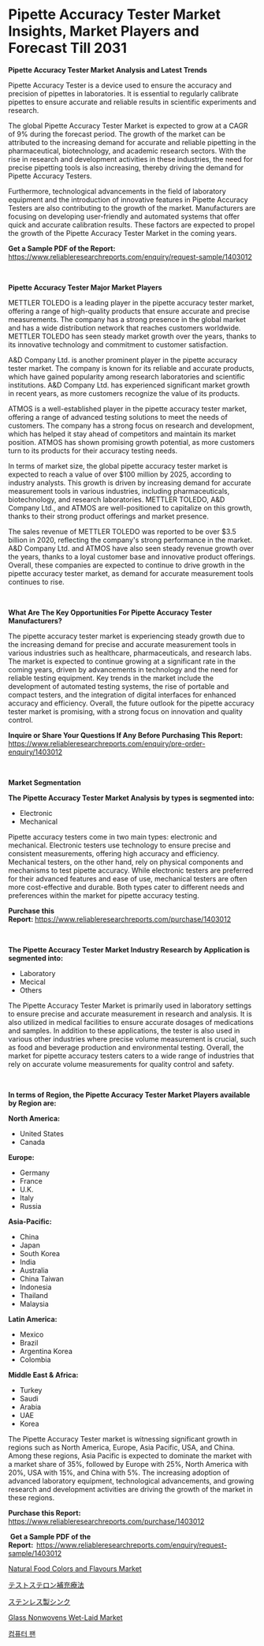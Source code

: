 <p><h1>Pipette Accuracy Tester Market Insights, Market Players and Forecast Till 2031</h1></p><p><strong>Pipette Accuracy Tester Market Analysis and Latest Trends</strong></p>
<p><p>Pipette Accuracy Tester is a device used to ensure the accuracy and precision of pipettes in laboratories. It is essential to regularly calibrate pipettes to ensure accurate and reliable results in scientific experiments and research.</p><p>The global Pipette Accuracy Tester Market is expected to grow at a CAGR of 9% during the forecast period. The growth of the market can be attributed to the increasing demand for accurate and reliable pipetting in the pharmaceutical, biotechnology, and academic research sectors. With the rise in research and development activities in these industries, the need for precise pipetting tools is also increasing, thereby driving the demand for Pipette Accuracy Testers.</p><p>Furthermore, technological advancements in the field of laboratory equipment and the introduction of innovative features in Pipette Accuracy Testers are also contributing to the growth of the market. Manufacturers are focusing on developing user-friendly and automated systems that offer quick and accurate calibration results. These factors are expected to propel the growth of the Pipette Accuracy Tester Market in the coming years.</p></p>
<p><strong>Get a Sample PDF of the Report:&nbsp;</strong> <a href="https://www.reliableresearchreports.com/enquiry/request-sample/1403012">https://www.reliableresearchreports.com/enquiry/request-sample/1403012</a></p>
<p>&nbsp;</p>
<p><strong>Pipette Accuracy Tester Major Market Players</strong></p>
<p><p>METTLER TOLEDO is a leading player in the pipette accuracy tester market, offering a range of high-quality products that ensure accurate and precise measurements. The company has a strong presence in the global market and has a wide distribution network that reaches customers worldwide. METTLER TOLEDO has seen steady market growth over the years, thanks to its innovative technology and commitment to customer satisfaction.</p><p>A&D Company Ltd. is another prominent player in the pipette accuracy tester market. The company is known for its reliable and accurate products, which have gained popularity among research laboratories and scientific institutions. A&D Company Ltd. has experienced significant market growth in recent years, as more customers recognize the value of its products.</p><p>ATMOS is a well-established player in the pipette accuracy tester market, offering a range of advanced testing solutions to meet the needs of customers. The company has a strong focus on research and development, which has helped it stay ahead of competitors and maintain its market position. ATMOS has shown promising growth potential, as more customers turn to its products for their accuracy testing needs.</p><p>In terms of market size, the global pipette accuracy tester market is expected to reach a value of over $100 million by 2025, according to industry analysts. This growth is driven by increasing demand for accurate measurement tools in various industries, including pharmaceuticals, biotechnology, and research laboratories. METTLER TOLEDO, A&D Company Ltd., and ATMOS are well-positioned to capitalize on this growth, thanks to their strong product offerings and market presence.</p><p>The sales revenue of METTLER TOLEDO was reported to be over $3.5 billion in 2020, reflecting the company's strong performance in the market. A&D Company Ltd. and ATMOS have also seen steady revenue growth over the years, thanks to a loyal customer base and innovative product offerings. Overall, these companies are expected to continue to drive growth in the pipette accuracy tester market, as demand for accurate measurement tools continues to rise.</p></p>
<p>&nbsp;</p>
<p><strong>What Are The Key Opportunities For Pipette Accuracy Tester Manufacturers?</strong></p>
<p><p>The pipette accuracy tester market is experiencing steady growth due to the increasing demand for precise and accurate measurement tools in various industries such as healthcare, pharmaceuticals, and research labs. The market is expected to continue growing at a significant rate in the coming years, driven by advancements in technology and the need for reliable testing equipment. Key trends in the market include the development of automated testing systems, the rise of portable and compact testers, and the integration of digital interfaces for enhanced accuracy and efficiency. Overall, the future outlook for the pipette accuracy tester market is promising, with a strong focus on innovation and quality control.</p></p>
<p><strong>Inquire or Share Your Questions If Any Before Purchasing This Report:</strong> <a href="https://www.reliableresearchreports.com/enquiry/pre-order-enquiry/1403012">https://www.reliableresearchreports.com/enquiry/pre-order-enquiry/1403012</a></p>
<p>&nbsp;</p>
<p><strong>Market Segmentation</strong></p>
<p><strong>The Pipette Accuracy Tester Market Analysis by types is segmented into:</strong></p>
<p><ul><li>Electronic</li><li>Mechanical</li></ul></p>
<p><p>Pipette accuracy testers come in two main types: electronic and mechanical. Electronic testers use technology to ensure precise and consistent measurements, offering high accuracy and efficiency. Mechanical testers, on the other hand, rely on physical components and mechanisms to test pipette accuracy. While electronic testers are preferred for their advanced features and ease of use, mechanical testers are often more cost-effective and durable. Both types cater to different needs and preferences within the market for pipette accuracy testing.</p></p>
<p><strong>Purchase this Report:&nbsp;</strong><a href="https://www.reliableresearchreports.com/purchase/1403012">https://www.reliableresearchreports.com/purchase/1403012</a></p>
<p>&nbsp;</p>
<p><strong>The Pipette Accuracy Tester Market Industry Research by Application is segmented into:</strong></p>
<p><ul><li>Laboratory</li><li>Mecical</li><li>Others</li></ul></p>
<p><p>The Pipette Accuracy Tester Market is primarily used in laboratory settings to ensure precise and accurate measurement in research and analysis. It is also utilized in medical facilities to ensure accurate dosages of medications and samples. In addition to these applications, the tester is also used in various other industries where precise volume measurement is crucial, such as food and beverage production and environmental testing. Overall, the market for pipette accuracy testers caters to a wide range of industries that rely on accurate volume measurements for quality control and safety.</p></p>
<p>&nbsp;</p>
<p><strong>In terms of Region, the Pipette Accuracy Tester Market Players available by Region are:</strong></p>
<p>
    <p> <strong> North America: </strong>
        <ul>
            <li>United States</li>
            <li>Canada</li>
        </ul>
        </p> 
    <p> <strong> Europe: </strong>
        <ul>
            <li>Germany</li>
            <li>France</li>
            <li>U.K.</li>
            <li>Italy</li>
            <li>Russia</li>
        </ul>
        </p> 
    <p> <strong> Asia-Pacific: </strong>
        <ul>
            <li>China</li>
            <li>Japan</li>
            <li>South Korea</li>
            <li>India</li>
            <li>Australia</li>
            <li>China Taiwan</li>
            <li>Indonesia</li>
            <li>Thailand</li>
            <li>Malaysia</li>
        </ul>
        </p> 
    <p> <strong> Latin America: </strong>
        <ul>
            <li>Mexico</li>
            <li>Brazil</li>
            <li>Argentina Korea</li>
            <li>Colombia</li>
        </ul>
        </p> 
    <p> <strong> Middle East & Africa: </strong>
        <ul>
            <li>Turkey</li>
            <li>Saudi</li>
            <li>Arabia</li>
            <li>UAE</li>
            <li>Korea</li>
        </ul>
    </p>
    </p>
<p><p>The Pipette Accuracy Tester market is witnessing significant growth in regions such as North America, Europe, Asia Pacific, USA, and China. Among these regions, Asia Pacific is expected to dominate the market with a market share of 35%, followed by Europe with 25%, North America with 20%, USA with 15%, and China with 5%. The increasing adoption of advanced laboratory equipment, technological advancements, and growing research and development activities are driving the growth of the market in these regions.</p></p>
<p><strong>Purchase this Report: </strong><a href="https://www.reliableresearchreports.com/purchase/1403012">https://www.reliableresearchreports.com/purchase/1403012</a></p>
<p>&nbsp;<strong>Get a Sample PDF of the Report:&nbsp;&nbsp;</strong><a href="https://www.reliableresearchreports.com/enquiry/request-sample/1403012">https://www.reliableresearchreports.com/enquiry/request-sample/1403012</a></p>
<p><strong></strong></p>
<p><p><a href="https://github.com/Sherrillcrooksxa8i18ucf2m/Market-Research-Report-List-1/blob/main/natural-food-colors-and-flavours-market.md">Natural Food Colors and Flavours Market</a></p><p><a href="https://medium.com/@fatimaklein1922/%E3%83%86%E3%82%B9%E3%83%88%E3%82%B9%E3%83%86%E3%83%AD%E3%83%B3%E8%A3%9C%E5%85%85%E7%99%82%E6%B3%95%E5%B8%82%E5%A0%B4-%E7%A8%AE%E9%A1%9E-%E7%94%A8%E9%80%94-%E3%81%8A%E3%82%88%E3%81%B3%E5%9C%B0%E7%90%86%E3%81%AB%E3%82%88%E3%82%8B%E5%8C%85%E6%8B%AC%E7%9A%84%E3%81%AA%E8%A9%95%E4%BE%A1-d5e12da3681c">テストステロン補充療法</a></p><p><a href="https://medium.com/@fatimaklein1922/2024%E5%B9%B4%E3%81%8B%E3%82%892031%E5%B9%B4%E3%81%BE%E3%81%A7%E3%81%AE%E6%9C%9F%E9%96%93%E3%81%AB%E4%BA%88%E6%B8%AC%E3%81%95%E3%82%8C%E3%82%8B%E3%82%B9%E3%83%86%E3%83%B3%E3%83%AC%E3%82%B9%E8%A3%BD%E3%82%B7%E3%83%B3%E3%82%AF%E5%B8%82%E5%A0%B4%E3%81%AE%E5%88%86%E6%9E%90%E3%81%A8%E3%82%B5%E3%82%A4%E3%82%BA%E4%BA%88%E6%B8%AC-00cab72e6dd9">ステンレス製シンク</a></p><p><a href="https://circular-yam-9b9.notion.site/Glass-Nonwovens-Wet-Laid-Market-Research-Report-Reveals-The-Latest-Trends-And-Opportunities-of-this--2b997e146e40439da505b798d8e29ff5">Glass Nonwovens Wet-Laid Market</a></p><p><a href="https://medium.com/@mosesspinka1914/%EC%BB%B4%ED%93%A8%ED%84%B0-%ED%8C%AC-%EC%8B%9C%EC%9E%A5%EC%9D%80-%EC%8B%9C%EC%9E%A5-%EC%A0%90%EC%9C%A0%EC%9C%A8-%EC%8B%9C%EC%9E%A5-%EB%8F%99%ED%96%A5-%EB%B0%8F-%EC%8B%9C%EC%9E%A5-%EC%84%B1%EC%9E%A5%EC%97%90-%EA%B4%80%ED%95%9C-%EC%A0%95%EB%B3%B4%EB%A5%BC-%EC%A0%9C%EA%B3%B5%ED%95%A9%EB%8B%88%EB%8B%A4-c8b4c51aa4c9">컴퓨터 팬</a></p></p>